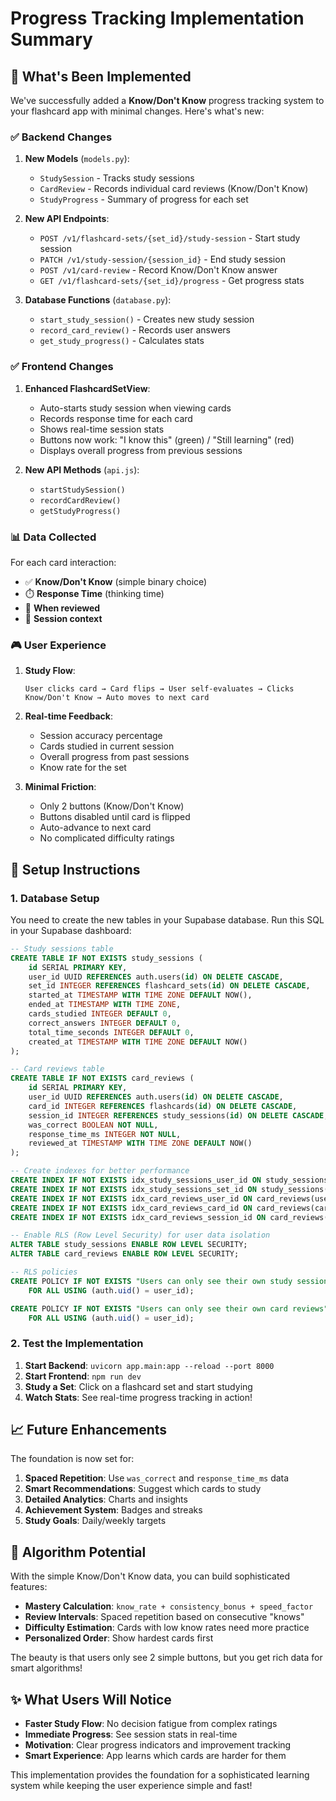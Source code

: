 # Progress Tracking Implementation Summary

## 🎯 What's Been Implemented

We've successfully added a **Know/Don't Know** progress tracking system to your flashcard app with minimal changes. Here's what's new:

### ✅ Backend Changes

1. **New Models** (`models.py`):
   - `StudySession` - Tracks study sessions
   - `CardReview` - Records individual card reviews (Know/Don't Know)
   - `StudyProgress` - Summary of progress for each set

2. **New API Endpoints**:
   - `POST /v1/flashcard-sets/{set_id}/study-session` - Start study session
   - `PATCH /v1/study-session/{session_id}` - End study session
   - `POST /v1/card-review` - Record Know/Don't Know answer
   - `GET /v1/flashcard-sets/{set_id}/progress` - Get progress stats

3. **Database Functions** (`database.py`):
   - `start_study_session()` - Creates new study session
   - `record_card_review()` - Records user answers
   - `get_study_progress()` - Calculates stats

### ✅ Frontend Changes

1. **Enhanced FlashcardSetView**:
   - Auto-starts study session when viewing cards
   - Records response time for each card
   - Shows real-time session stats
   - Buttons now work: "I know this" (green) / "Still learning" (red)
   - Displays overall progress from previous sessions

2. **New API Methods** (`api.js`):
   - `startStudySession()`
   - `recordCardReview()`
   - `getStudyProgress()`

### 📊 Data Collected

For each card interaction:
- ✅ **Know/Don't Know** (simple binary choice)
- ⏱️ **Response Time** (thinking time)
- 📅 **When reviewed**
- 🔄 **Session context**

### 🎮 User Experience

1. **Study Flow**:
   ```
   User clicks card → Card flips → User self-evaluates → Clicks Know/Don't Know → Auto moves to next card
   ```

2. **Real-time Feedback**:
   - Session accuracy percentage
   - Cards studied in current session
   - Overall progress from past sessions
   - Know rate for the set

3. **Minimal Friction**:
   - Only 2 buttons (Know/Don't Know)
   - Buttons disabled until card is flipped
   - Auto-advance to next card
   - No complicated difficulty ratings

## 🚀 Setup Instructions

### 1. Database Setup

You need to create the new tables in your Supabase database. Run this SQL in your Supabase dashboard:

```sql
-- Study sessions table
CREATE TABLE IF NOT EXISTS study_sessions (
    id SERIAL PRIMARY KEY,
    user_id UUID REFERENCES auth.users(id) ON DELETE CASCADE,
    set_id INTEGER REFERENCES flashcard_sets(id) ON DELETE CASCADE,
    started_at TIMESTAMP WITH TIME ZONE DEFAULT NOW(),
    ended_at TIMESTAMP WITH TIME ZONE,
    cards_studied INTEGER DEFAULT 0,
    correct_answers INTEGER DEFAULT 0,
    total_time_seconds INTEGER DEFAULT 0,
    created_at TIMESTAMP WITH TIME ZONE DEFAULT NOW()
);

-- Card reviews table  
CREATE TABLE IF NOT EXISTS card_reviews (
    id SERIAL PRIMARY KEY,
    user_id UUID REFERENCES auth.users(id) ON DELETE CASCADE,
    card_id INTEGER REFERENCES flashcards(id) ON DELETE CASCADE,
    session_id INTEGER REFERENCES study_sessions(id) ON DELETE CASCADE,
    was_correct BOOLEAN NOT NULL,
    response_time_ms INTEGER NOT NULL,
    reviewed_at TIMESTAMP WITH TIME ZONE DEFAULT NOW()
);

-- Create indexes for better performance
CREATE INDEX IF NOT EXISTS idx_study_sessions_user_id ON study_sessions(user_id);
CREATE INDEX IF NOT EXISTS idx_study_sessions_set_id ON study_sessions(set_id);
CREATE INDEX IF NOT EXISTS idx_card_reviews_user_id ON card_reviews(user_id);
CREATE INDEX IF NOT EXISTS idx_card_reviews_card_id ON card_reviews(card_id);
CREATE INDEX IF NOT EXISTS idx_card_reviews_session_id ON card_reviews(session_id);

-- Enable RLS (Row Level Security) for user data isolation
ALTER TABLE study_sessions ENABLE ROW LEVEL SECURITY;
ALTER TABLE card_reviews ENABLE ROW LEVEL SECURITY;

-- RLS policies
CREATE POLICY IF NOT EXISTS "Users can only see their own study sessions" ON study_sessions
    FOR ALL USING (auth.uid() = user_id);

CREATE POLICY IF NOT EXISTS "Users can only see their own card reviews" ON card_reviews
    FOR ALL USING (auth.uid() = user_id);
```

### 2. Test the Implementation

1. **Start Backend**: `uvicorn app.main:app --reload --port 8000`
2. **Start Frontend**: `npm run dev`
3. **Study a Set**: Click on a flashcard set and start studying
4. **Watch Stats**: See real-time progress tracking in action!

## 📈 Future Enhancements

The foundation is now set for:

1. **Spaced Repetition**: Use `was_correct` and `response_time_ms` data
2. **Smart Recommendations**: Suggest which cards to study
3. **Detailed Analytics**: Charts and insights
4. **Achievement System**: Badges and streaks
5. **Study Goals**: Daily/weekly targets

## 🧠 Algorithm Potential

With the simple Know/Don't Know data, you can build sophisticated features:

- **Mastery Calculation**: `know_rate + consistency_bonus + speed_factor`
- **Review Intervals**: Spaced repetition based on consecutive "knows"
- **Difficulty Estimation**: Cards with low know rates need more practice
- **Personalized Order**: Show hardest cards first

The beauty is that users only see 2 simple buttons, but you get rich data for smart algorithms!

## ✨ What Users Will Notice

- **Faster Study Flow**: No decision fatigue from complex ratings
- **Immediate Progress**: See session stats in real-time
- **Motivation**: Clear progress indicators and improvement tracking
- **Smart Experience**: App learns which cards are harder for them

This implementation provides the foundation for a sophisticated learning system while keeping the user experience simple and fast!
